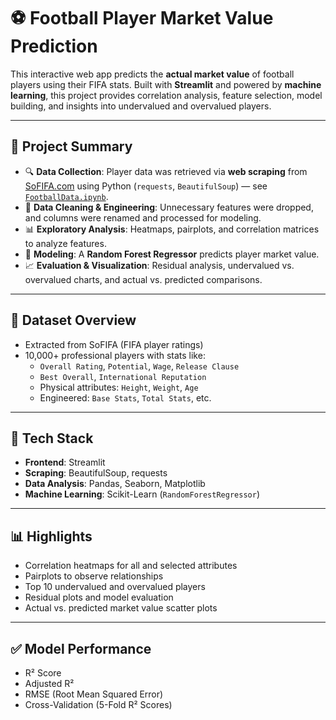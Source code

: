 # ⚽ Football Player Market Value Prediction

This interactive web app predicts the **actual market value** of football players using their FIFA stats. Built with **Streamlit** and powered by **machine learning**, this project provides correlation analysis, feature selection, model building, and insights into undervalued and overvalued players.

---

## 🧠 Project Summary

- 🔍 **Data Collection**: Player data was retrieved via **web scraping** from [SoFIFA.com](https://sofifa.com) using Python (`requests`, `BeautifulSoup`) — see [`FootballData.ipynb`](scripts/FootballData.ipynb).
- 🧼 **Data Cleaning & Engineering**: Unnecessary features were dropped, and columns were renamed and processed for modeling.
- 📊 **Exploratory Analysis**: Heatmaps, pairplots, and correlation matrices to analyze features.
- 🤖 **Modeling**: A **Random Forest Regressor** predicts player market value.
- 📈 **Evaluation & Visualization**: Residual analysis, undervalued vs. overvalued charts, and actual vs. predicted comparisons.

---

## 📂 Dataset Overview

- Extracted from SoFIFA (FIFA player ratings)
- 10,000+ professional players with stats like:
  - `Overall Rating`, `Potential`, `Wage`, `Release Clause`
  - `Best Overall`, `International Reputation`
  - Physical attributes: `Height`, `Weight`, `Age`
  - Engineered: `Base Stats`, `Total Stats`, etc.

---

## 🧰 Tech Stack

- **Frontend**: Streamlit
- **Scraping**: BeautifulSoup, requests
- **Data Analysis**: Pandas, Seaborn, Matplotlib
- **Machine Learning**: Scikit-Learn (`RandomForestRegressor`)

---

## 📊 Highlights

- Correlation heatmaps for all and selected attributes
- Pairplots to observe relationships
- Top 10 undervalued and overvalued players
- Residual plots and model evaluation
- Actual vs. predicted market value scatter plots

---

## ✅ Model Performance
- R² Score
- Adjusted R²
- RMSE (Root Mean Squared Error)
- Cross-Validation (5-Fold R² Scores)
